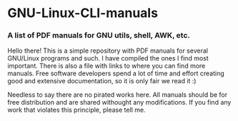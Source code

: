 # GNU-Linux-CLI-manuals
### A list of PDF manuals for GNU utils, shell, AWK, etc.

Hello there! This is a simple repository with PDF manuals for several GNU/Linux programs and such. I have compiled the ones I find most important. There is also a file with links to where you can find more manuals. Free software developers spend a lot of time and effort creating good and extensive documentation, so it is only fair we read it :)

Needless to say there are no pirated works here. All manuals should be for free distribution and are shared withought any modifications. If you find any work that violates this principle, please tell me.
